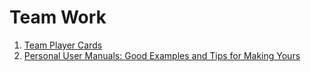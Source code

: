 # Team Work

1. [Team Player Cards](https://medium.com/@ShaneMurarenko/team-player-cards-helping-build-psychological-safety-in-teams-db3fa65745c2)
1. [Personal User Manuals: Good Examples and Tips for Making Yours](https://www.theunconventionalroute.com/personal-user-manual/)